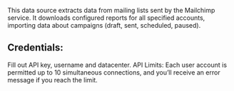 This data source extracts data from mailing lists sent by the Mailchimp service. It downloads configured reports for all specified accounts, importing data about campaigns (draft, sent, scheduled, paused).

## Credentials:
Fill out API key, username and datacenter.
API Limits: Each user account is permitted up to 10 simultaneous connections, and you’ll receive an error message if you reach the limit.

